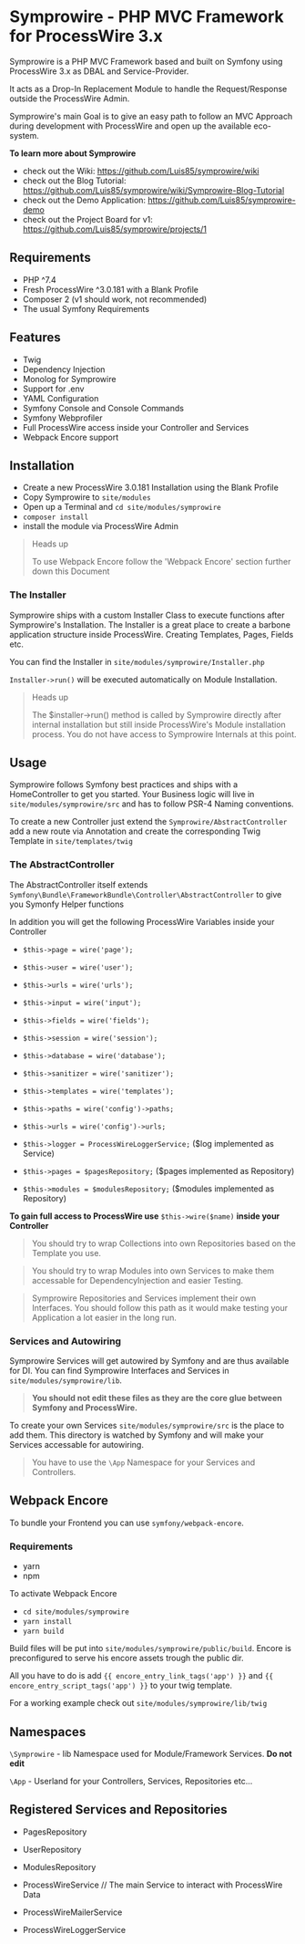 # Symprowire - PHP MVC Framework for ProcessWire 3.x

Symprowire is a PHP MVC Framework based and built on Symfony using ProcessWire 3.x as DBAL and Service-Provider.

It acts as a Drop-In Replacement Module to handle the Request/Response outside the ProcessWire Admin. 

Symprowire's main Goal is to give an easy path to follow an MVC Approach during development with ProcessWire and open up the available eco-system.

**To learn more about Symprowire**
- check out the Wiki: https://github.com/Luis85/symprowire/wiki
- check out the Blog Tutorial: https://github.com/Luis85/symprowire/wiki/Symprowire-Blog-Tutorial
- check out the Demo Application: https://github.com/Luis85/symprowire-demo
- check out the Project Board for v1: https://github.com/Luis85/symprowire/projects/1

## Requirements

- PHP ^7.4
- Fresh ProcessWire ^3.0.181 with a Blank Profile 
- Composer 2 (v1 should work, not recommended)
- The usual Symfony Requirements

## Features

- Twig
- Dependency Injection
- Monolog for Symprowire
- Support for .env
- YAML Configuration
- Symfony Console and Console Commands
- Symfony Webprofiler
- Full ProcessWire access inside your Controller and Services
- Webpack Encore support

## Installation

- Create a new ProcessWire 3.0.181 Installation using the Blank Profile
- Copy Symprowire to `site/modules` 
- Open up a Terminal and `cd site/modules/symprowire`
- `composer install`
- install the module via ProcessWire Admin

> Heads up
> 
> To use Webpack Encore follow the 'Webpack Encore' section further down this Document  

### The Installer

Symprowire ships with a custom Installer Class to execute functions after Symprowire's Installation. The Installer is a great place to create a barbone application structure inside ProcessWire. Creating Templates, Pages, Fields etc.

You can find the Installer in `site/modules/symprowire/Installer.php`

`Installer->run()` will be executed automatically on Module Installation.
> Heads up
> 
> The $installer->run() method is called by Symprowire directly after internal installation but still inside ProcessWire's Module installation process. You do not have access to Symprowire Internals at this point.

## Usage

Symprowire follows Symfony best practices and ships with a HomeController to get you started.
Your Business logic will live in `site/modules/symprowire/src` and has to follow PSR-4 Naming conventions. 

To create a new Controller just extend the `Symprowire/AbstractController` add a new route via Annotation and create the corresponding Twig Template in `site/templates/twig`

### The AbstractController 

The AbstractController itself extends `Symfony\Bundle\FrameworkBundle\Controller\AbstractController` to give you Symonfy Helper functions

In addition you will get the following ProcessWire Variables inside your Controller

- `$this->page = wire('page');`
- `$this->user = wire('user');`
- `$this->urls = wire('urls');`
- `$this->input = wire('input');`
- `$this->fields = wire('fields');`
- `$this->session = wire('session');`
- `$this->database = wire('database');`
- `$this->sanitizer = wire('sanitizer');`
- `$this->templates = wire('templates');`
- `$this->paths = wire('config')->paths;`
- `$this->urls = wire('config')->urls;`

- `$this->logger = ProcessWireLoggerService;` ($log implemented as Service)
- `$this->pages = $pagesRepository;` ($pages implemented as Repository)
- `$this->modules = $modulesRepository;` ($modules implemented as Repository)

**To gain full access to ProcessWire use** `$this->wire($name)` **inside your Controller**

>You should try to wrap Collections into own Repositories based on the Template you use.

>You should try to wrap Modules into own Services to make them accessable for DependencyInjection and easier Testing.

>Symprowire Repositories and Services implement their own Interfaces. You should follow this path as it would make testing your Application a lot easier in the long run.

### Services and Autowiring

Symprowire Services will get autowired by Symfony and are thus available for DI. 
You can find Symprowire Interfaces and Services in `site/modules/symprowire/lib`.

>**You should not edit these files as they are the core glue between Symfony and ProcessWire.** 

To create your own Services `site/modules/symprowire/src` is the place to add them. 
This directory is watched by Symfony and will make your Services accessable for autowiring.

>You have to use the `\App` Namespace for your Services and Controllers. 

## Webpack Encore
To bundle your Frontend you can use `symfony/webpack-encore`.

### Requirements
- yarn
- npm

To activate Webpack Encore
- `cd site/modules/symprowire`
- `yarn install`
- `yarn build`

Build files will be put into `site/modules/symprowire/public/build`.
Encore is preconfigured to serve his encore assets trough the public dir.

All you have to do is add `{{ encore_entry_link_tags('app') }}` and `{{ encore_entry_script_tags('app') }}` to your twig template.

For a working example check out `site/modules/symprowire/lib/twig`

## Namespaces

`\Symprowire` - lib Namespace used for Module/Framework Services. **Do not edit**

`\App` - Userland for your Controllers, Services, Repositories etc...

## Registered Services and Repositories

- PagesRepository
- UserRepository
- ModulesRepository

- ProcessWireService // The main Service to interact with ProcessWire Data
- ProcessWireMailerService
- ProcessWireLoggerService
